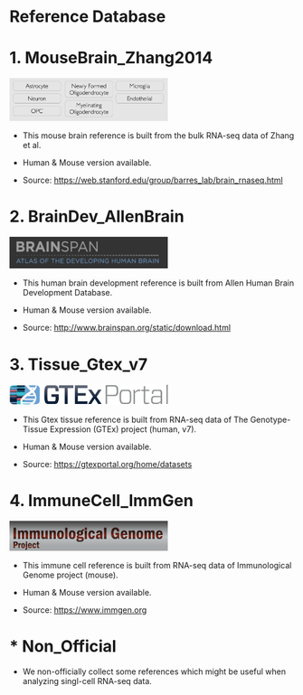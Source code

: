 # Reference Database

# 1. MouseBrain_Zhang2014

<a href="https://web.stanford.edu/group/barres_lab/brain_rnaseq.html" target="view_window">
<img src="/Reference/images/MouseBrain_Zhang2014.png" width="280">
</a>

* This mouse brain reference is built from the bulk RNA-seq data of Zhang et al.

* Human & Mouse version available.

* Source: https://web.stanford.edu/group/barres_lab/brain_rnaseq.html


# 2. BrainDev_AllenBrain

<a href="http://www.brainspan.org/static/download.html" target="view_window">
<img src="/Reference/images/BrainDev_AllenBrain.png" width="280">
</a>

* This human brain development reference is built from Allen Human Brain Development Database.

* Human & Mouse version available.

* Source: http://www.brainspan.org/static/download.html

# 3. Tissue_Gtex_v7

<a href="https://gtexportal.org/home/datasets" target="view_window">
<img src="/Reference/images/gtex2.png" width="280">
</a>

* This Gtex tissue reference is built from RNA-seq data of The Genotype-Tissue Expression (GTEx) project (human, v7).

* Human & Mouse version available.

* Source: https://gtexportal.org/home/datasets

# 4. ImmuneCell_ImmGen

<a href="https://www.immgen.org" target="view_window">
<img src="/Reference/images/ImmuneCell_ImmGen.png" width="280">
</a>

* This immune cell reference is built from RNA-seq data of Immunological Genome project (mouse).

* Human & Mouse version available.

* Source: https://www.immgen.org

# * Non_Official
* We non-officially collect some references which might be useful when analyzing singl-cell RNA-seq data.

